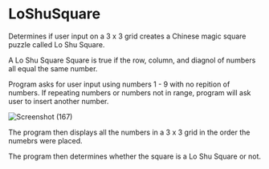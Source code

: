 # LoShuSquare
Determines if user input on a 3 x 3 grid creates a Chinese magic square puzzle called Lo Shu Square.

A Lo Shu Square Square is true if the row, column, and diagnol of numbers all equal the same number.

Program asks for user input using numbers 1 - 9 with no repition of numbers. If repeating numbers or numbers not in range, program will ask user to insert another number.

![Screenshot (167)](https://user-images.githubusercontent.com/79016565/137794200-631af39c-6fc4-48c9-87d0-6c970e09df2b.png)




The program then displays all the numbers in a 3 x 3 grid in the order the numebrs were placed.

The program then determines whether the square is a Lo Shu Square or not.



